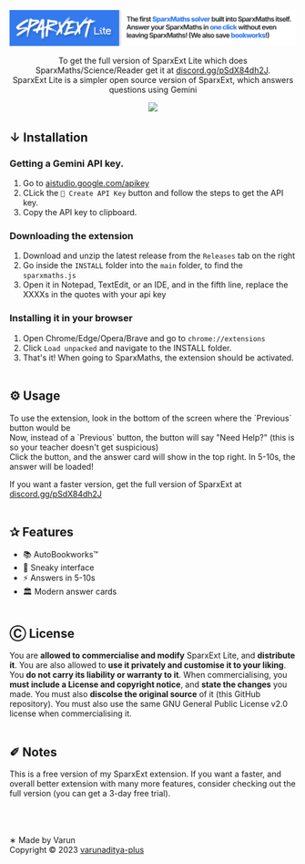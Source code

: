 <div align="center">

![SparxMaths Banner](Banner.png)

To get the full version of SparxExt Lite which does SparxMaths/Science/Reader get it at [discord.gg/pSdX84dh2J](https://discord.gg/pSdX84dh2J).<br>
SparxExt Lite is a simpler open source version of SparxExt, which answers questions using Gemini

<img src="https://go-skill-icons.vercel.app/api/icons?i=js,chrome,opensource&theme=dark" />

</div>


<h2>↓ Installation</h2>

### Getting a Gemini API key.
1. Go to [aistudio.google.com/apikey](https://aistudio.google.com/apikey)
2. CLick the `🔑 Create API Key` button and follow the steps to get the API key.
3. Copy the API key to clipboard.

### Downloading the extension
1. Download and unzip the latest release from the `Releases` tab on the right
2. Go inside the `INSTALL` folder into the `main` folder, to find the `sparxmaths.js`
3. Open it in Notepad, TextEdit, or an IDE, and in the fifth line, replace the XXXXs in the quotes with your api key

### Installing it in your browser
1. Open Chrome/Edge/Opera/Brave and go to `chrome://extensions`
2. Click `Load unpacked` and navigate to the INSTALL folder.
3. That's it! When going to SparxMaths, the extension should be activated.<br><br>


<h2>⚙ Usage</h2>
To use the extension, look in the bottom of the screen where the `Previous` button would be<br>
Now, instead of a `Previous` button, the button will say "Need Help?" (this is so your teacher doesn't get suspicious)<br>
Click the button, and the answer card will show in the top right. In 5-10s, the answer will be loaded!

If you want a faster version, get the full version of SparxExt at [discord.gg/pSdX84dh2J](https://discord.gg/pSdX84dh2J)<br><br>


<h2>✰ Features</h2>

- 📚&nbsp;AutoBookworks™
- 🤫&nbsp;Sneaky interface
- ⚡&nbsp;Answers in 5-10s
- 🏛️&nbsp;Modern answer cards
<br><br>

<h2>Ⓒ License</h2>
You are <b>allowed to commercialise and modify</b> SparxExt Lite, and <b>distribute it</b>. You are also allowed to <b>use it privately and customise it to your liking</b>. You <b>do not carry its liability or warranty to it</b>. When commercialising, you <b>must include a License and copyright notice</b>, and <b>state the changes</b> you made. You must also <b>discolse the original source</b> of it (this GitHub repository). You must also use the same GNU General Public License v2.0 license when commercialising it.<br><br>


<h2>✐ Notes</h2>
This is a free version of my SparxExt extension. If you want a faster, and overall better extension with many more features, consider checking out the full version (you can get a 3-day free trial).

<br /><br /><br />
∗ Made by Varun<br >
Copyright © 2023 ⁠[varunaditya-plus](https://github.com/varunaditya-plus)
